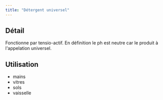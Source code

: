 ```yaml
---
title: "Détergent universel"
---
```


## Détail
Fonctionne par tensio-actif. En définition le ph est neutre car le produit à l'appelation universel.

## Utilisation
- mains
- vitres
- sols
- vaisselle